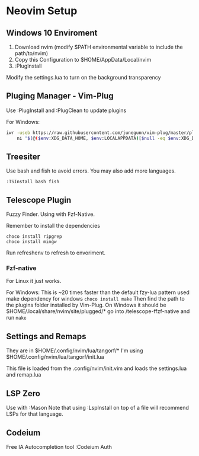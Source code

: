 # Neovim Setup

## Windows 10 Enviroment
1. Download nvim (modify $PATH environmental variable to include the path/to/nvim)
2. Copy this Configuration to $HOME/AppData/Local/nvim
3. :PlugInstall

Modify the settings.lua to turn on the background transparency 

## Pluging Manager - Vim-Plug
Use :PlugInstall and :PlugClean to update plugins

For Windows:
```sh
iwr -useb https://raw.githubusercontent.com/junegunn/vim-plug/master/plug.vim |`
    ni "$(@($env:XDG_DATA_HOME, $env:LOCALAPPDATA)[$null -eq $env:XDG_DATA_HOME])/nvim-data/site/autoload/plug.vim" -Force
```

## Treesiter
Use bash and fish to avoid errors. You may also add more languages.

`:TSInstall bash fish`

## Telescope Plugin
Fuzzy Finder. Using with Fzf-Native.

Remember to install the dependencies
```
choco install ripgrep
choco install mingw
```
Run refreshenv to refresh to envoriment.


### Fzf-native
For Linux it just works.

For Windows:
This is ~20 times faster than the default fzy-lua pattern used
make dependency for windows
`choco install make`
Then find the path to the plugins folder installed by Vim-Plug.
On Windows it should be $HOME/.local/share/nvim/site/plugged/*
go into /telescope-ffzf-native and run `make` 


## Settings and Remaps
They are in $HOME/.config/nvim/lua/tangorf/*
I'm using $HOME/.config/nvim/lua/tangorf/init.lua

This file is loaded from the .config/nvim/init.vim and loads
the settings.lua and remap.lua


## LSP Zero
Use with :Mason Note that using :LspInstall on top of a file will recommend LSPs for that language.

## Codeium
Free IA Autocompletion tool :Codeium Auth

